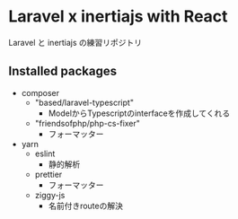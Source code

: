 # Laravel x inertiajs with React

Laravel と inertiajs の練習リポジトリ

## Installed packages

- composer
  - "based/laravel-typescript"
    - ModelからTypescriptのinterfaceを作成してくれる
  - "friendsofphp/php-cs-fixer"
    - フォーマッター
- yarn
  - eslint
    - 静的解析
  - prettier
    - フォーマッター
  - ziggy-js
    - 名前付きrouteの解決

